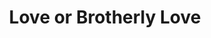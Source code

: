 ---
pid: LS113
title: Love or Brotherly Love
location_transcription: Unsure
zipcode: '19115'
outside_phl: 
neighborhood: Bustleton,Somerton
age: '15'
age_range: 13-19
instagram: 
image_file_name: LS_113.jpg
proposal_transcription: |-
  LOVE
  //We the people are different but together we are strong//
topic: Brotherly Love,Unity,Love
topic_summary: 0, 0, 0
type: Sculpture Statue
keywords_other: strength, love
credit: Rames
image_labels: 
twitter: 
facebook: 
permalink: "/monuments/ls113/"
layout: item-page
---